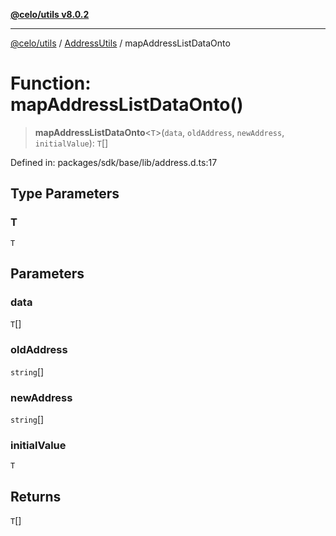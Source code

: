 [**@celo/utils v8.0.2**](../../../../README.md)

***

[@celo/utils](../../../../README.md) / [AddressUtils](../README.md) / mapAddressListDataOnto

# Function: mapAddressListDataOnto()

> **mapAddressListDataOnto**\<`T`\>(`data`, `oldAddress`, `newAddress`, `initialValue`): `T`[]

Defined in: packages/sdk/base/lib/address.d.ts:17

## Type Parameters

### T

`T`

## Parameters

### data

`T`[]

### oldAddress

`string`[]

### newAddress

`string`[]

### initialValue

`T`

## Returns

`T`[]

